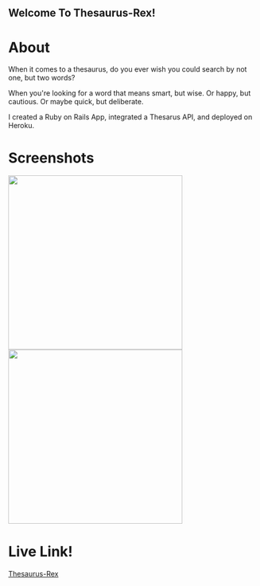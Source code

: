 ## Welcome To Thesaurus-Rex!

# About

When it comes to a thesaurus, do you ever wish you could search by not one, but two words?

When you're looking for a word that means smart, but wise. Or happy, but cautious. Or maybe quick, but deliberate.

I created a Ruby on Rails App, integrated a Thesarus API, and deployed on Heroku. 

# Screenshots

  <img src="https://imgur.com/a/hxNKs" width="350"/>
  <img src="https://imgur.com/a/G4bUL" width="350"/>

# Live Link!

[Thesaurus-Rex](http://pacific-castle-79777.herokuapp.com/)
